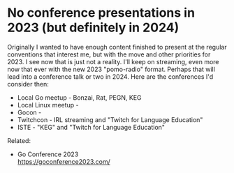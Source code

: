 # No conference presentations in 2023 (but definitely in 2024)

Originally I wanted to have enough content finished to present at the regular conventions that interest me, but with the move and other priorities for 2023. I see now that is just not a reality. I'll keep on streaming, even more now that ever with the new 2023 "pomo-radio" format. Perhaps that will lead into a conference talk or two in 2024. Here are the conferences I'd consider then:

* Local Go meetup - Bonzai, Rat, PEGN, KEG
* Local Linux meetup - <same>
* Gocon - <same>
* Twitchcon - IRL streaming and "Twitch for Language Education"
* ISTE - "KEG" and "Twitch for Language Education"

Related:

* Go Conference 2023  
  <https://goconference2023.com/>
